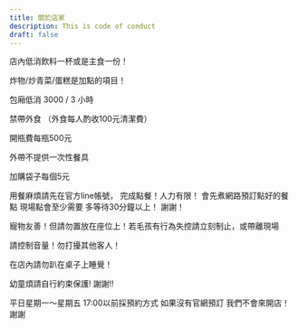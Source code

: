```yaml
---
title: 關於店家
description: This is code of conduct
draft: false
---
```

店內低消飲料一杯或是主食一份！

炸物/炒青菜/蛋糕是加點的項目！

包廂低消 3000 / 3 小時

禁帶外食
（外食每人酌收100元清潔費）

開瓶費每瓶500元

外帶不提供一次性餐具

加購袋子每個5元

用餐麻煩請先在官方line帳號，
完成點餐！人力有限！
會先煮網路預訂點好的餐點
現場點會至少需要
多等待30分鐘以上！
謝謝！

寵物友善！但請勿置放在座位上！若毛孩有行為失控請立刻制止，或帶離現場

請控制音量！勿打擾其他客人！

在店內請勿趴在桌子上睡覺！

幼童煩請自行約束保護! 謝謝!!

平日星期一～星期五
17:00以前採預約方式
如果沒有官網預訂
我們不會來開店！謝謝